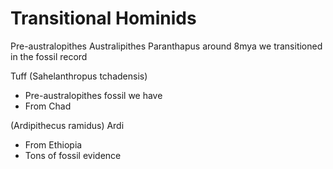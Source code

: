# Transitional Hominids
Pre-australopithes
Australipithes
Paranthapus
around 8mya we transitioned in the fossil record

Tuff (Sahelanthropus tchadensis)
* Pre-australopithes fossil we have
* From Chad

(Ardipithecus ramidus) Ardi
* From Ethiopia
* Tons of fossil evidence
